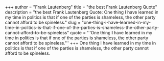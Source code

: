 +++
author = "Frank Lautenberg"
title = "the best Frank Lautenberg Quote"
description = "the best Frank Lautenberg Quote: One thing I have learned in my time in politics is that if one of the parties is shameless, the other party cannot afford to be spineless."
slug = "one-thing-i-have-learned-in-my-time-in-politics-is-that-if-one-of-the-parties-is-shameless-the-other-party-cannot-afford-to-be-spineless"
quote = '''One thing I have learned in my time in politics is that if one of the parties is shameless, the other party cannot afford to be spineless.'''
+++
One thing I have learned in my time in politics is that if one of the parties is shameless, the other party cannot afford to be spineless.

